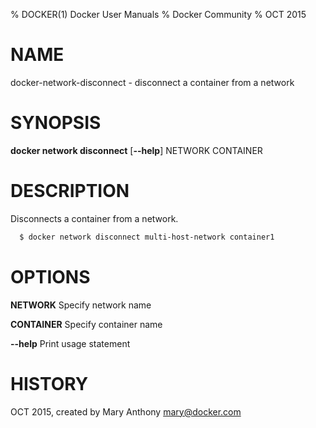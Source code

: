 % DOCKER(1) Docker User Manuals
% Docker Community
% OCT 2015
# NAME
docker-network-disconnect - disconnect a container from a network

# SYNOPSIS
**docker network disconnect**
[**--help**]
NETWORK CONTAINER

# DESCRIPTION

Disconnects a container from a network.

```bash
  $ docker network disconnect multi-host-network container1
```


# OPTIONS
**NETWORK**
  Specify network name

**CONTAINER**
    Specify container name

**--help**
  Print usage statement

# HISTORY
OCT 2015, created by Mary Anthony <mary@docker.com>
